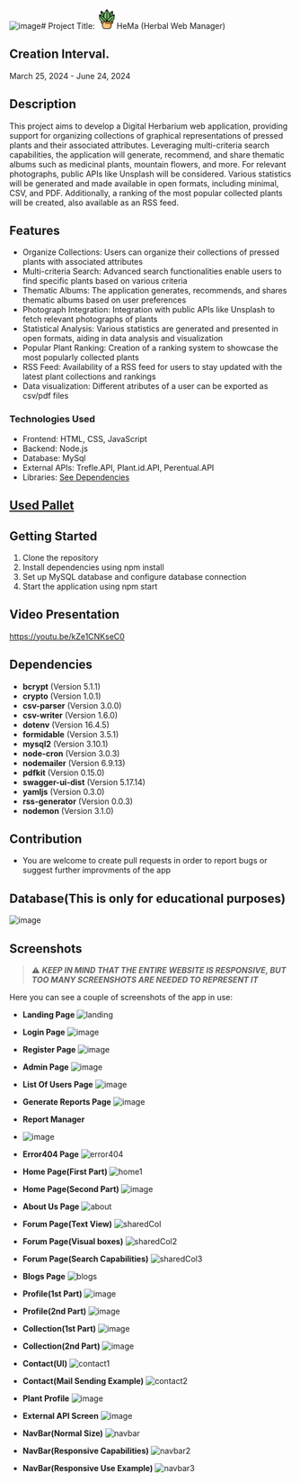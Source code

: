 ![image](https://github.com/NovioAlexandruRosca/Proiect-Web-2024-HeMa-/assets/113398639/abcafeb3-6ff9-4c79-b2d2-2450651fa786)# Project Title: <img src="images/website_Icon/plant.png" alt="Logo" width="35" style="margin-top: 10px;">HeMa (Herbal Web Manager)

## Creation Interval.
March 25, 2024 - June 24, 2024

## Description
This project aims to develop a Digital Herbarium web application, providing support for organizing collections of graphical representations of pressed plants and their associated attributes. Leveraging multi-criteria search capabilities, the application will generate, recommend, and share thematic albums such as medicinal plants, mountain flowers, and more. For relevant photographs, public APIs like Unsplash will be considered.
Various statistics will be generated and made available in open formats, including minimal, CSV, and PDF. Additionally, a ranking of the most popular collected plants will be created, also available as an RSS feed.

## Features
- Organize Collections: Users can organize their collections of pressed plants with associated attributes
- Multi-criteria Search: Advanced search functionalities enable users to find specific plants based on various criteria
- Thematic Albums: The application generates, recommends, and shares thematic albums based on user preferences
- Photograph Integration: Integration with public APIs like Unsplash to fetch relevant photographs of plants
- Statistical Analysis: Various statistics are generated and presented in open formats, aiding in data analysis and visualization
- Popular Plant Ranking: Creation of a ranking system to showcase the most popularly collected plants
- RSS Feed: Availability of a RSS feed for users to stay updated with the latest plant collections and rankings
- Data visualization: Different atributes of a user can be exported as csv/pdf files

### Technologies Used
- Frontend: HTML, CSS, JavaScript
- Backend: Node.js
- Database: MySql
- External APIs: Trefle.API, Plant.id.API, Perentual.API 
- Libraries: [See Dependencies](#dependencies)

## [Used Pallet](https://colorhunt.co/palette/49698958a399a8cd9fe2f4c5)

## Getting Started
1. Clone the repository
2. Install dependencies using npm install
3. Set up MySQL database and configure database connection
5. Start the application using npm start

## Video Presentation
https://youtu.be/kZe1CNKseC0

## <a name="dependencies"></a>Dependencies  
- **bcrypt** (Version 5.1.1)
- **crypto** (Version 1.0.1)
- **csv-parser** (Version 3.0.0)
- **csv-writer** (Version 1.6.0)
- **dotenv** (Version 16.4.5)
- **formidable** (Version 3.5.1)
- **mysql2** (Version 3.10.1)
- **node-cron** (Version 3.0.3)
- **nodemailer** (Version 6.9.13)
- **pdfkit** (Version 0.15.0)
- **swagger-ui-dist** (Version 5.17.14)
- **yamljs** (Version 0.3.0)
- **rss-generator** (Version 0.0.3)
- **nodemon** (Version 3.1.0)

## Contribution
- You are welcome to create pull requests in order to report bugs or suggest further improvments of the app

## Database(This is only for educational purposes)

![image](https://github.com/NovioAlexandruRosca/Proiect-Web-2024-HeMa-/assets/113398639/3a64df2e-d8e0-4cfc-9f2c-31a34f685684)

## Screenshots

> ⚠️ ***KEEP IN MIND THAT THE ENTIRE WEBSITE IS RESPONSIVE, BUT TOO MANY SCREENSHOTS ARE NEEDED TO REPRESENT IT***

Here you can see a couple of screenshots of the app in use:

- **Landing Page**
![landing](https://github.com/NovioAlexandruRosca/Proiect-Web-2024-HeMa-/assets/113398639/8b5960ed-f50f-4443-9721-cf0e3f155a59)

- **Login Page**
![image](https://github.com/NovioAlexandruRosca/Proiect-Web-2024-HeMa-/assets/113398639/3731aeb0-06d8-424f-8954-05d0b458768b)

- **Register Page**
![image](https://github.com/NovioAlexandruRosca/Proiect-Web-2024-HeMa-/assets/113398639/01d9b5fb-839c-4fea-add0-af5c2ca9af26)

- **Admin Page**
![image](https://github.com/NovioAlexandruRosca/Proiect-Web-2024-HeMa-/assets/113398639/0c952f3b-9e0d-49b9-b3c5-e23d069ec4a6)

- **List Of Users Page**
![image](https://github.com/NovioAlexandruRosca/Proiect-Web-2024-HeMa-/assets/113398639/559e0319-1ede-40c1-b22f-d62334c69833)

- **Generate Reports Page**
![image](https://github.com/NovioAlexandruRosca/Proiect-Web-2024-HeMa-/assets/113398639/b4198257-ed3b-428d-b365-0c3019842b6e)

- **Report Manager**
- ![image](https://github.com/NovioAlexandruRosca/Proiect-Web-2024-HeMa-/assets/113398639/2098b052-9cd2-4ef5-a274-a55d39ee0787)

- **Error404 Page**
![error404](https://github.com/NovioAlexandruRosca/Proiect-Web-2024-HeMa-/assets/113398639/96924e32-c406-4076-a9c6-e5033dba6fc3)

- **Home Page(First Part)**
![home1](https://github.com/NovioAlexandruRosca/Proiect-Web-2024-HeMa-/assets/113398639/dfa2bc81-2283-4308-a303-657fb58261fb)
- **Home Page(Second Part)**
![image](https://github.com/NovioAlexandruRosca/Proiect-Web-2024-HeMa-/assets/113398639/0c85fbaf-0727-450d-bb04-f128dc2b0e0b)

- **About Us Page**
![about](https://github.com/NovioAlexandruRosca/Proiect-Web-2024-HeMa-/assets/113398639/86174845-fbf9-482c-946a-aae20cc21502)

- **Forum Page(Text View)**
![sharedCol](https://github.com/NovioAlexandruRosca/Proiect-Web-2024-HeMa-/assets/113398639/0fca72fd-397b-43b2-9af6-34cc51fdcc2f)
- **Forum Page(Visual boxes)**
![sharedCol2](https://github.com/NovioAlexandruRosca/Proiect-Web-2024-HeMa-/assets/113398639/26566ea3-d9c9-46fa-9b6c-156ad963cc39)
- **Forum Page(Search Capabilities)**
![sharedCol3](https://github.com/NovioAlexandruRosca/Proiect-Web-2024-HeMa-/assets/113398639/c6ff682e-640c-408d-a2e5-551c8b82afa7)

- **Blogs Page**
![blogs](https://github.com/NovioAlexandruRosca/Proiect-Web-2024-HeMa-/assets/113398639/a3e9b475-6ae3-4def-9fed-fafa79ce297b)

- **Profile(1st Part)**
![image](https://github.com/NovioAlexandruRosca/Proiect-Web-2024-HeMa-/assets/113398639/f4ec0331-6159-458d-b604-e1cd5976b685)
- **Profile(2nd Part)**
![image](https://github.com/NovioAlexandruRosca/Proiect-Web-2024-HeMa-/assets/113398639/c36e69a9-1561-4865-bada-fac0002c5531)

- **Collection(1st Part)**
![image](https://github.com/NovioAlexandruRosca/Proiect-Web-2024-HeMa-/assets/113398639/829cf12f-479c-4411-9bcd-3a1d5a312ee2)

- **Collection(2nd Part)**
![image](https://github.com/NovioAlexandruRosca/Proiect-Web-2024-HeMa-/assets/113398639/e2613ce3-2ac8-405a-a5ba-9f5be2aa20c8)
 
- **Contact(UI)**
![contact1](https://github.com/NovioAlexandruRosca/Proiect-Web-2024-HeMa-/assets/113398639/662107cf-37ea-486f-813c-0abc3602fa9a)
- **Contact(Mail Sending Example)**
![contact2](https://github.com/NovioAlexandruRosca/Proiect-Web-2024-HeMa-/assets/113398639/b336a6cc-f6f0-4df4-8bd6-a1a04b5333be)

- **Plant Profile**
![image](https://github.com/NovioAlexandruRosca/Proiect-Web-2024-HeMa-/assets/113398639/9e03e316-eea8-4477-be65-4a67b7e588ca)

- **External API Screen**
![image](https://github.com/NovioAlexandruRosca/Proiect-Web-2024-HeMa-/assets/113398639/c3552931-a352-4f29-af9d-9815b25cd72a)


- **NavBar(Normal Size)**
![navbar](https://github.com/NovioAlexandruRosca/Proiect-Web-2024-HeMa-/assets/113398639/2fd5e5d3-7969-4d5f-8ab2-df2bf1d44cfd)
- **NavBar(Responsive Capabilities)**
![navbar2](https://github.com/NovioAlexandruRosca/Proiect-Web-2024-HeMa-/assets/113398639/35f75fd0-b6b7-4d06-a781-046da0422de5)
- **NavBar(Responsive Use Example)**
![navbar3](https://github.com/NovioAlexandruRosca/Proiect-Web-2024-HeMa-/assets/113398639/e2177a48-7963-4aca-9cb5-6c1c382b668c)



